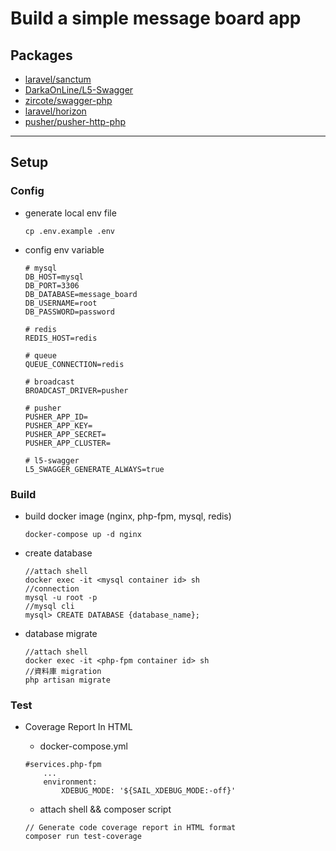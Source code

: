# Build a simple message board app
## Packages
- [laravel/sanctum](https://github.com/laravel/sanctum)
- [DarkaOnLine/L5-Swagger](https://github.com/DarkaOnLine/L5-Swagger)
- [zircote/swagger-php](https://github.com/zircote/swagger-php)
- [laravel/horizon](https://github.com/laravel/horizon)
- [pusher/pusher-http-php](https://github.com/pusher/pusher-http-php)

---
## Setup
### Config
- generate local env file
    ```=bash
    cp .env.example .env
    ```

- config env variable
    ```=env
    # mysql
    DB_HOST=mysql
    DB_PORT=3306
    DB_DATABASE=message_board
    DB_USERNAME=root
    DB_PASSWORD=password

    # redis
    REDIS_HOST=redis

    # queue
    QUEUE_CONNECTION=redis

    # broadcast
    BROADCAST_DRIVER=pusher

    # pusher
    PUSHER_APP_ID=
    PUSHER_APP_KEY=
    PUSHER_APP_SECRET=
    PUSHER_APP_CLUSTER=

    # l5-swagger
    L5_SWAGGER_GENERATE_ALWAYS=true
    ```

### Build
- build docker image (nginx, php-fpm, mysql, redis)
    ```=bash
    docker-compose up -d nginx
    ```

- create database
    ```=bash
    //attach shell
    docker exec -it <mysql container id> sh
    //connection
    mysql -u root -p
    //mysql cli
    mysql> CREATE DATABASE {database_name};
    ```
- database migrate
    ```=bash
    //attach shell
    docker exec -it <php-fpm container id> sh
    //資料庫 migration
    php artisan migrate
    ```

### Test
- Coverage Report In HTML
    - docker-compose.yml
    ```=yml
    #services.php-fpm
        ...
        environment:
            XDEBUG_MODE: '${SAIL_XDEBUG_MODE:-off}'
    ```

    - attach shell && composer script
    ```=zh
    // Generate code coverage report in HTML format
    composer run test-coverage
    ```

